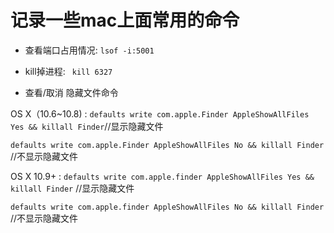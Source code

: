 # 记录一些mac上面常用的命令

- 查看端口占用情况: ``lsof -i:5001``
- kill掉进程: `` kill 6327``

- 查看/取消 隐藏文件命令

OS X（10.6~10.8) :
``defaults write com.apple.Finder AppleShowAllFiles Yes && killall Finder``//显示隐藏文件

``defaults write com.apple.Finder AppleShowAllFiles No && killall Finder`` //不显示隐藏文件

OS X 10.9+ :
``defaults write com.apple.finder AppleShowAllFiles Yes && killall Finder`` //显示隐藏文件

``defaults write com.apple.finder AppleShowAllFiles No && killall Finder`` //不显示隐藏文件
